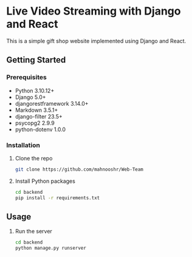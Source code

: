 Live Video Streaming with Django and React
==========================================
This is a simple gift shop website implemented using Django and React.

## Getting Started
### Prerequisites
- Python 3.10.12+
- Django 5.0+
- djangorestframework 3.14.0+
- Markdown 3.5.1+
- django-filter 23.5+
- psycopg2 2.9.9
- python-dotenv 1.0.0

### Installation
1. Clone the repo
   ```sh
   git clone https://github.com/mahnooshr/Web-Team
    ```
2. Install Python packages
    ```sh
    cd backend
    pip install -r requirements.txt
    ```

## Usage
1. Run the server
    ```sh
    cd backend
    python manage.py runserver
    ```


